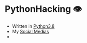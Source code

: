 # PythonHacking :eye:

- Written in [Python3.8](https://www.python.org/downloads/release/python-380/)
- My [Social Medias](https://youtu.be/iik25wqIuFo)
- 

